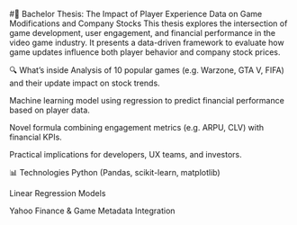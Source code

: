 #📘 Bachelor Thesis: The Impact of Player Experience Data on Game Modifications and Company Stocks
This thesis explores the intersection of game development, user engagement, and financial performance in the video game industry. It presents a data-driven framework to evaluate how game updates influence both player behavior and company stock prices.

🔍 What’s inside
Analysis of 10 popular games (e.g. Warzone, GTA V, FIFA) and their update impact on stock trends.

Machine learning model using regression to predict financial performance based on player data.

Novel formula combining engagement metrics (e.g. ARPU, CLV) with financial KPIs.

Practical implications for developers, UX teams, and investors.

📊 Technologies
Python (Pandas, scikit-learn, matplotlib)

Linear Regression Models

Yahoo Finance & Game Metadata Integration
